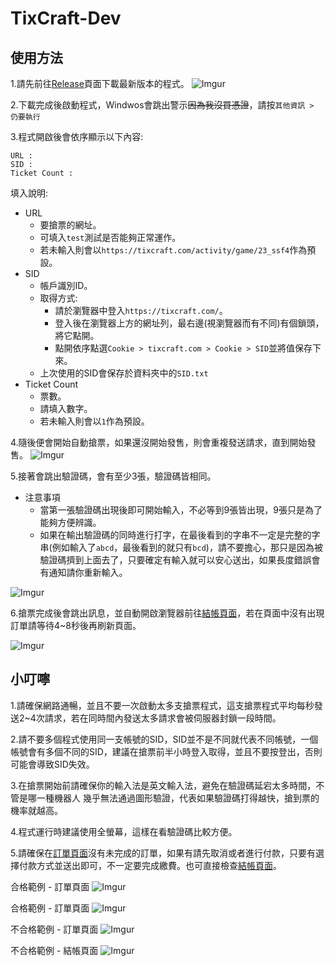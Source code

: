 # TixCraft-Dev

## 使用方法

1.請先前往[Release](https://github.com/AloneAlongLife/TixCraft-Dev/releases)頁面下載最新版本的程式。
![Imgur](https://i.imgur.com/ayEo9TC.png)

2.下載完成後啟動程式，Windwos會跳出警示~~因為我沒買憑證~~，請按`其他資訊 > 仍要執行`

3.程式開啟後會依序顯示以下內容:
```
URL :
SID :
Ticket Count :
```
填入說明:
 - URL
   - 要搶票的網址。
   - 可填入`test`測試是否能夠正常運作。
   - 若未輸入則會以`https://tixcraft.com/activity/game/23_ssf4`作為預設。
 - SID
    - 帳戶識別ID。
    - 取得方式:
       - 請於瀏覽器中登入`https://tixcraft.com/`。
       - 登入後在瀏覽器上方的網址列，最右邊(視瀏覽器而有不同)有個鎖頭，將它點開。
       - 點開依序點選`Cookie > tixcraft.com > Cookie > SID`並將值保存下來。
     - 上次使用的SID會保存於資料夾中的`SID.txt`
 - Ticket Count
    - 票數。
    - 請填入數字。
    - 若未輸入則會以`1`作為預設。

4.隨後便會開始自動搶票，如果還沒開始發售，則會重複發送請求，直到開始發售。
![Imgur](https://i.imgur.com/0bBlbj0.png)

5.接著會跳出驗證碼，會有至少3張，驗證碼皆相同。
 - 注意事項
   - 當第一張驗證碼出現後即可開始輸入，不必等到9張皆出現，9張只是為了能夠方便辨識。
   - 如果在輸出驗證碼的同時進行打字，在最後看到的字串不一定是完整的字串(例如輸入了`abcd`，最後看到的就只有`bcd`)，請不要擔心，那只是因為被驗證碼擠到上面去了，只要確定有輸入就可以安心送出，如果長度錯誤會有通知請你重新輸入。

![Imgur](https://i.imgur.com/WDP7nQP.png)

6.搶票完成後會跳出訊息，並自動開啟瀏覽器前往[結帳頁面](https://tixcraft.com/checkout)，若在頁面中沒有出現訂單請等待4~8秒後再刷新頁面。

![Imgur](https://i.imgur.com/h7KhZ9D.png)

## 小叮嚀
1.請確保網路通暢，並且不要一次啟動太多支搶票程式，這支搶票程式平均每秒發送2~4次請求，若在同時間內發送太多請求會被伺服器封鎖一段時間。

2.請不要多個程式使用同一支帳號的SID，SID並不是不同就代表不同帳號，一個帳號會有多個不同的SID，建議在搶票前半小時登入取得，並且不要按登出，否則可能會導致SID失效。

3.在搶票開始前請確保你的輸入法是英文輸入法，避免在驗證碼延宕太多時間，不管是哪一種機器人
幾乎無法通過圖形驗證，代表如果驗證碼打得越快，搶到票的機率就越高。

4.程式運行時建議使用全螢幕，這樣在看驗證碼比較方便。

5.請確保在[訂單頁面](https://tixcraft.com/order)沒有未完成的訂單，如果有請先取消或者進行付款，只要有選擇付款方式並送出即可，不一定要完成繳費。也可直接檢查[結帳頁面](https://tixcraft.com/ticket/checkout)。

合格範例 - 訂單頁面
![Imgur](https://i.imgur.com/ncwd62a.png)

合格範例 - 訂單頁面
![Imgur](https://i.imgur.com/W3hu1V3.png)

不合格範例 - 訂單頁面
![Imgur](https://i.imgur.com/y07FLLQ.png)

不合格範例 - 結帳頁面
![Imgur](https://i.imgur.com/UNVC5wl.png)
